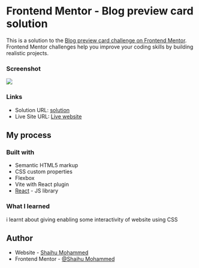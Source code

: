 # Frontend Mentor - Blog preview card solution

This is a solution to the [Blog preview card challenge on Frontend Mentor](https://www.frontendmentor.io/challenges/blog-preview-card-ckPaj01IcS). Frontend Mentor challenges help you improve your coding skills by building realistic projects.

### Screenshot

![](./Web%20capture_19-1-2024_114250_localhost.jpeg)

### Links

- Solution URL: [solution](https://www.frontendmentor.io/solutions/blogpreviewcard-reactjs-vite-css3-LFon9ad8YJ)
- Live Site URL: [Live website](https://blog-preview-card-peach.vercel.app/)

## My process

### Built with

- Semantic HTML5 markup
- CSS custom properties
- Flexbox
- Vite with React plugin
- [React](https://reactjs.org/) - JS library

### What I learned

i learnt about giving enabling some interactivity of website using CSS

## Author

- Website - [Shaihu Mohammed](https://blog-preview-card-peach.vercel.app/)
- Frontend Mentor - [@Shaihu Mohammed](https://www.frontendmentor.io/profile/shaihumohammed)

